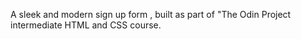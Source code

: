 A sleek and modern sign up form , built as part of "The Odin Project intermediate HTML and CSS course.
